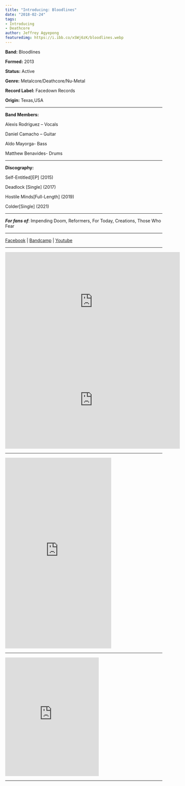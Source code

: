 ```yaml
---
title: "Introducing: Bloodlines"
date: "2018-02-24"
tags:
- Introducing
- Deathcore
author: Jeffrey Agyepong
featuredimg: https://i.ibb.co/xSWj6zK/bloodlines.webp
---
```


**Band:** Bloodlines

**Formed:** 2013 

**Status:** Active

**Genre:** Metalcore/Deathcore/Nu-Metal

**Record Label:** Facedown Records

**Origin:** Texas,USA 

<hr>

**Band Members:**

Alexis Rodriguez – Vocals

Daniel Camacho – Guitar

Aldo Mayorga- Bass

Matthew Benavides- Drums

<hr>

**Discography:**

Self-Entitled[EP] (2015)

Deadlock [Single] (2017)

Hostile Minds[Full-Length] (2019)

Colder[Single] (2021)

<hr>

_**For fans of**_: Impending Doom, Reformers, For Today, Creations, Those Who Fear


<hr>

 [Facebook](https://www.facebook.com/BloodlinesTexas/) | [Bandcamp](https://bloodlinestx.bandcamp.com) | [Youtube](https://www.youtube.com/channel/UCSsWx-MXWFzkhEJ-BaKCLQQ/videos)

<hr>

<div class="video-container"><iframe width="560" height="315" src="https://www.youtube.com/embed/O32URUV_Vds" frameborder="0" allow="accelerometer; autoplay; clipboard-write; encrypted-media; gyroscope; picture-in-picture" allowfullscreen></iframe></div>

<div class="video-container"><iframe width="560" height="315" src="https://www.youtube.com/embed/3XZxklK9CLI" frameborder="0" allow="accelerometer; autoplay; clipboard-write; encrypted-media; gyroscope; picture-in-picture" allowfullscreen></iframe></div>

<hr>

<iframe style="border: 0; width: 340px; height: 611px;" src="https://bandcamp.com/EmbeddedPlayer/album=3107571955/size=large/bgcol=ffffff/linkcol=0687f5/transparent=true/" seamless><a href="https://bloodlinestx.bandcamp.com/album/bloodlines">Bloodlines by Bloodlines</a></iframe>

<hr>

<iframe src="https://open.spotify.com/embed/album/70oKs25D2oQ9vwKu27hxtM" width="300" height="380" frameborder="0" allowtransparency="true" allow="encrypted-media"></iframe>

<hr>